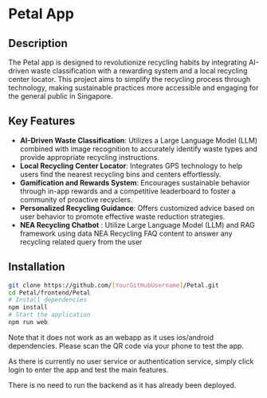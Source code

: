 # Petal App


## Description
The Petal app is designed to revolutionize recycling habits by integrating AI-driven waste classification with a rewarding system and a local recycling center locator. This project aims to simplify the recycling process through technology, making sustainable practices more accessible and engaging for the general public in Singapore.

## Key Features
- **AI-Driven Waste Classification**: Utilizes a Large Language Model (LLM) combined with image recognition to accurately identify waste types and provide appropriate recycling instructions.
- **Local Recycling Center Locator**: Integrates GPS technology to help users find the nearest recycling bins and centers effortlessly.
- **Gamification and Rewards System**: Encourages sustainable behavior through in-app rewards and a competitive leaderboard to foster a community of proactive recyclers.
- **Personalized Recycling Guidance**: Offers customized advice based on user behavior to promote effective waste reduction strategies.
- **NEA Recycling Chatbot** : Utilize Large Language Model (LLM) and RAG framework using data NEA Recycling FAQ content to answer any recycling related query from the user

## Installation

```bash
git clone https://github.com/[YourGitHubUsername]/Petal.git
cd Petal/frontend/Petal
# Install dependencies
npm install
# Start the application
npm run web
```

Note that it does not work as an webapp as it uses ios/android dependencies. Please scan the QR code via your phone to test the app.

As there is currently no user service or authentication service, simply click login to enter the app and test the main features.

There is no need to run the backend as it has already been deployed. 
